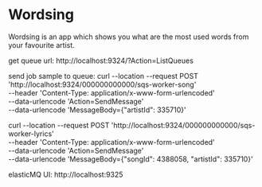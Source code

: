# Wordsing

Wordsing is an app which shows you what are the most used words from your favourite artist.

get queue url: http://localhost:9324/?Action=ListQueues

send job sample to queue: curl --location --request POST 'http://localhost:9324/000000000000/sqs-worker-song' \
--header 'Content-Type: application/x-www-form-urlencoded' \
--data-urlencode 'Action=SendMessage' \
--data-urlencode 'MessageBody={"artistId": 335710}'

curl --location --request POST 'http://localhost:9324/000000000000/sqs-worker-lyrics' \
--header 'Content-Type: application/x-www-form-urlencoded' \
--data-urlencode 'Action=SendMessage' \
--data-urlencode 'MessageBody={"songId": 4388058, "artistId": 335710}'

elasticMQ UI: http://localhost:9325
